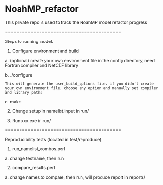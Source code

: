 # NoahMP_refactor
This private repo is used to track the NoahMP model refactor progress

=========================================

Steps to running model:

1. Configure environment and build

  a. (optional) create your own environment file in the config directory, need Fortran compiler and NetCDF library

  b. ./configure

    This will generate the user_build_options file. if you didn't create your own environment file, choose any option and manually set compiler and library paths

  c. make

2. Change setup in namelist.input in run/

3. Run xxx.exe in run/

=========================================

Reproducibility tests (located in test/reproduce):

1. run_namelist_combos.perl

  a. change testname, then run

2. compare_results.perl

  a. change names to compare, then run, will produce report in reports/


